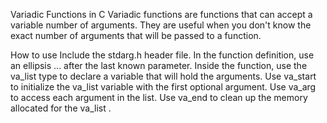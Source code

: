 Variadic Functions in C 
Variadic functions are functions that can accept a variable number of arguments. They are useful when you don't know the exact number of arguments that will be passed to a function.

How to use
Include the 
stdarg.h
 header file.
In the function definition, use an ellipsis 
...
 after the last known parameter.
Inside the function, use the 
va_list
 type to declare a variable that will hold the arguments.
Use 
va_start
 to initialize the 
va_list
 variable with the first optional argument.
Use 
va_arg
 to access each argument in the list.
Use 
va_end
 to clean up the memory allocated for the 
va_list
.